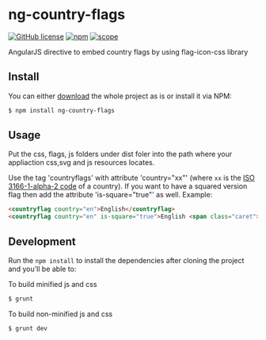 # ng-country-flags
[![GitHub license](https://img.shields.io/github/license/OscarYuen/go-graphql-starter.svg)](https://github.com/OscarYuen/go-graphql-starter/blob/master/LICENSE)
[![npm](https://img.shields.io/npm/dm/ng-country-flags.svg)](https://www.npmjs.com/package/ng-country-flags)
[![scope](https://img.shields.io/npm/v/ng-country-flags.svg)](https://www.npmjs.com/package/ng-country-flags)

AngularJS directive to embed country flags by using flag-icon-css library

Install
-------
You can either [download](https://github.com/OscarYuen/ng-country-flags/archive/master.zip)
the whole project as is or install it via NPM:

```bash
$ npm install ng-country-flags
```

## Usage
Put the css, flags, js folders under dist foler into the path where your appliaction css,svg and js resources locates. 

Use the tag 'countryflags' with attribute 'country="xx"' (where `xx` is the
[ISO 3166-1-alpha-2 code](http://www.iso.org/iso/country_names_and_code_elements)
of a country). If you want to have a squared version flag
then add the attribute 'is-square="true"' as well. Example:

```html
<countryflag country="en">English</countryflag>
<countryflag country="en" is-square="true">English <span class="caret"></span></countryflag>
```

## Development

Run the `npm install` to install the dependencies after cloning the project and
you'll be able to:

To build minified js and css

```bash
$ grunt
```

To build non-minified js and css 

```bash
$ grunt dev
```

